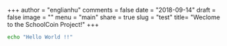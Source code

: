 +++
author = "englianhu"
comments = false
date = "2018-09-14"
draft = false
image = ""
menu = "main"
share = true
slug = "test"
title= "Weclome to the SchoolCoin Project!"
+++

```bash
echo "Hello World !!"
```
